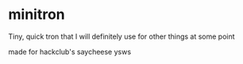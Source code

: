 # minitron
Tiny, quick tron that I will definitely use for other things at some point

made for hackclub's saycheese ysws
